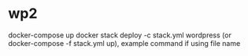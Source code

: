 # wp2

docker-compose up
docker stack deploy -c stack.yml wordpress (or docker-compose -f stack.yml up), example command if using file name

